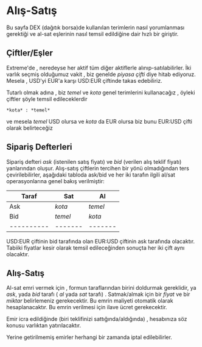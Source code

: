 # Alış-Satış

Bu sayfa DEX (dağıtık borsa)de kullanılan terimlerin nasıl yorumlanması gerektiği 
ve al-sat eşlerinin nasıl temsil edildiğine dair hızlı bir giriştir.

## Çiftler/Eşler

Extreme'de , neredeyse her aktif tüm diğer aktiflerle alınıp-satılabilirler. İki varlık 
seçmiş olduğumuz vakit , biz genelde *piyasa çifti* diye hitab ediyoruz. Mesela , 
USD'yi EUR'a karşı  USD:EUR çiftinde takas edebiliriz.

Tutarlı olmak adına , biz *temel* ve *kota* genel terimlerini kullanacağız ,
öyleki çiftler şöyle temsil edileceklerdir 

    *kota* : *temel*

ve mesela *temel* USD olursa ve *kota* da EUR olursa biz  bunu EUR:USD çifti olarak 
belirteceğiz

## Sipariş Defterleri

Sipariş defteri *ask* (istenilen satış fiyatı) ve *bid* (verilen alış teklif fiyatı) yanlarından 
oluşur. Alış-satış çiftlerin tercihen bir yönü olmadığından ters çevirilebilirler, aşağıdaki 
tabloda ask/bid ve her iki tarafın ilgili al/sat operasyonlarına genel bakış verilmiştir:

| Taraf   | Sat  | Al   | 
| ---------- | ------- | ------- |
| Ask        | *kota* | *temel*  |
| Bid        | *temel*  | *kota* |
| ---------- | ------- | ------- |

USD:EUR çiftinin bid tarafında olan EUR:USD çiftinin ask tarafında 
olacaktır. Tabiiki  fiyatlar kesir olarak temsil edileceğinden sonuçta her iki çift aynı 
olacaktır.

## Alış-Satış

Al-sat emri vermek için , formun taraflarından birini doldurmak 
gereklidir,  ya *ask*, yada *bid* tarafı ( *al* yada *sat* tarafı) . Satmak/almak için bir 
*fiyat* ve bir *miktar* belirlemeniz gerekecektir. Bu emrin maliyeti otomatik olarak 
hesaplanacaktır. 
Bu emrin verilmesi için ilave ücret gerekecektir.

Emir icra edildiğinde (biri teklifinizi sattığında/aldığında) , hesabınıza söz konusu 
varlıktan yatırılacaktır.

Yerine getirilmemiş emirler herhangi bir zamanda iptal edilebilirler.